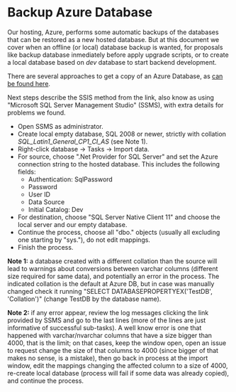 # Backup Azure Database

Our hosting, Azure, performs some automatic backups of the databases that can be restored as a new hosted database. But at this document we cover when an offline (or local) database backup is wanted, for proposals like backup database inmediately before apply upgrade scripts, or to create a local database based on *dev* database to start backend development.

There are several approaches to get a copy of an Azure Database, as [can be found here](http://stackoverflow.com/questions/5475306/how-do-i-copy-sql-azure-database-to-my-local-development-server#5481143).

Next steps describe the SSIS method from the link, also know as using "Microsoft SQL Server Management Studio" (SSMS), with extra details for problems we found.

- Open SSMS as administrator.
- Create local empty database, SQL 2008 or newer, strictly with collation *SQL_Latin1_General_CP1_CI_AS* (see Note 1).
- Right-click database -> Tasks -> Import data.
- For source, choose ".Net Provider for SQL Server" and set the Azure connection string to the hosted database. This includes the following fields: 
  - Authentication: SqlPassword
  - Password 
  - User ID
  - Data Source
  - Initial Catalog: Dev
- For destination, choose "SQL Server Native Client 11" and choose the local server and our empty database.
- Continue the process, choose all "dbo." objects (usually all excluding one starting by "sys."), do not edit mappings.
- Finish the process.

**Note 1:** a database created with a different collation than the source will lead to warnings about conversions between varchar columns (different size required for same data), and potentially an error in the process. The indicated collation is the default at Azure DB, but in case was manually changed check it running "SELECT DATABASEPROPERTYEX('TestDB', 'Collation')" (change TestDB by the database name).

**Note 2:** if any error appear, review the log messages clicking the link provided by SSMS and go to the last lines (more of the lines are just informative of successful sub-tasks). A well know error is one that happened with varchar/nvarchar columns that have a size bigger than 4000, that is the limit; on that cases, keep the window open, open an issue to request change the size of that columns to 4000 (since bigger of that makes no sense, is a mistake), then go back in process at the import window, edit the mappings changing the affected column to a size of 4000, re-create local database (process will fail if some data was already copied), and continue the process.
